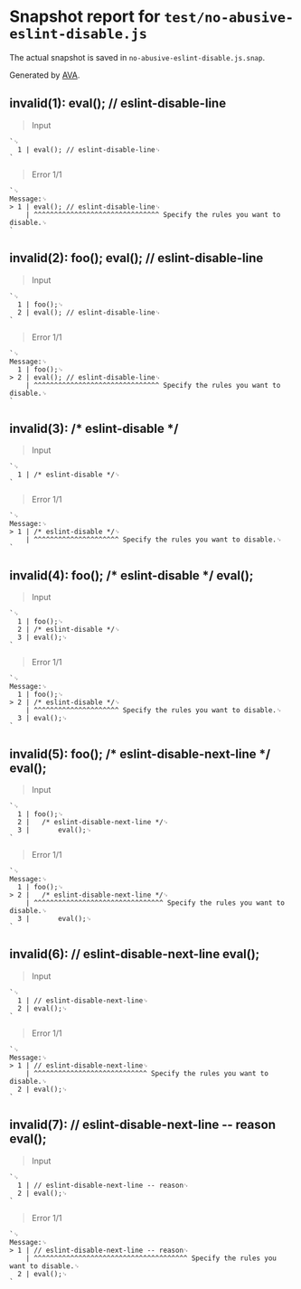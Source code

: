 # Snapshot report for `test/no-abusive-eslint-disable.js`

The actual snapshot is saved in `no-abusive-eslint-disable.js.snap`.

Generated by [AVA](https://avajs.dev).

## invalid(1): eval(); // eslint-disable-line

> Input

    `␊
      1 | eval(); // eslint-disable-line␊
    `

> Error 1/1

    `␊
    Message:␊
    > 1 | eval(); // eslint-disable-line␊
        | ^^^^^^^^^^^^^^^^^^^^^^^^^^^^^^^ Specify the rules you want to disable.␊
    `

## invalid(2): foo(); eval(); // eslint-disable-line

> Input

    `␊
      1 | foo();␊
      2 | eval(); // eslint-disable-line␊
    `

> Error 1/1

    `␊
    Message:␊
      1 | foo();␊
    > 2 | eval(); // eslint-disable-line␊
        | ^^^^^^^^^^^^^^^^^^^^^^^^^^^^^^^ Specify the rules you want to disable.␊
    `

## invalid(3): /* eslint-disable */

> Input

    `␊
      1 | /* eslint-disable */␊
    `

> Error 1/1

    `␊
    Message:␊
    > 1 | /* eslint-disable */␊
        | ^^^^^^^^^^^^^^^^^^^^^ Specify the rules you want to disable.␊
    `

## invalid(4): foo(); /* eslint-disable */ eval();

> Input

    `␊
      1 | foo();␊
      2 | /* eslint-disable */␊
      3 | eval();␊
    `

> Error 1/1

    `␊
    Message:␊
      1 | foo();␊
    > 2 | /* eslint-disable */␊
        | ^^^^^^^^^^^^^^^^^^^^^ Specify the rules you want to disable.␊
      3 | eval();␊
    `

## invalid(5): foo(); /* eslint-disable-next-line */ eval();

> Input

    `␊
      1 | foo();␊
      2 | 	/* eslint-disable-next-line */␊
      3 | 		eval();␊
    `

> Error 1/1

    `␊
    Message:␊
      1 | foo();␊
    > 2 | 	/* eslint-disable-next-line */␊
        | ^^^^^^^^^^^^^^^^^^^^^^^^^^^^^^^^ Specify the rules you want to disable.␊
      3 | 		eval();␊
    `

## invalid(6): // eslint-disable-next-line eval();

> Input

    `␊
      1 | // eslint-disable-next-line␊
      2 | eval();␊
    `

> Error 1/1

    `␊
    Message:␊
    > 1 | // eslint-disable-next-line␊
        | ^^^^^^^^^^^^^^^^^^^^^^^^^^^^ Specify the rules you want to disable.␊
      2 | eval();␊
    `

## invalid(7): // eslint-disable-next-line -- reason eval();

> Input

    `␊
      1 | // eslint-disable-next-line -- reason␊
      2 | eval();␊
    `

> Error 1/1

    `␊
    Message:␊
    > 1 | // eslint-disable-next-line -- reason␊
        | ^^^^^^^^^^^^^^^^^^^^^^^^^^^^^^^^^^^^^^ Specify the rules you want to disable.␊
      2 | eval();␊
    `
